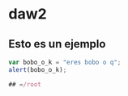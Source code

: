 # daw2
## Esto es un ejemplo
```javascript
var bobo_o_k = "eres bobo o q";
alert(bobo_o_k);

## =/root

